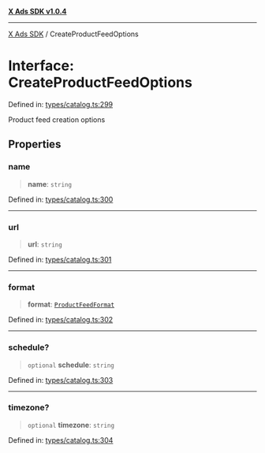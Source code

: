 [**X Ads SDK v1.0.4**](../README.md)

***

[X Ads SDK](../globals.md) / CreateProductFeedOptions

# Interface: CreateProductFeedOptions

Defined in: [types/catalog.ts:299](https://github.com/kage1020/x-ads-sdk/blob/main/src/types/catalog.ts#L299)

Product feed creation options

## Properties

### name

> **name**: `string`

Defined in: [types/catalog.ts:300](https://github.com/kage1020/x-ads-sdk/blob/main/src/types/catalog.ts#L300)

***

### url

> **url**: `string`

Defined in: [types/catalog.ts:301](https://github.com/kage1020/x-ads-sdk/blob/main/src/types/catalog.ts#L301)

***

### format

> **format**: [`ProductFeedFormat`](../type-aliases/ProductFeedFormat.md)

Defined in: [types/catalog.ts:302](https://github.com/kage1020/x-ads-sdk/blob/main/src/types/catalog.ts#L302)

***

### schedule?

> `optional` **schedule**: `string`

Defined in: [types/catalog.ts:303](https://github.com/kage1020/x-ads-sdk/blob/main/src/types/catalog.ts#L303)

***

### timezone?

> `optional` **timezone**: `string`

Defined in: [types/catalog.ts:304](https://github.com/kage1020/x-ads-sdk/blob/main/src/types/catalog.ts#L304)
